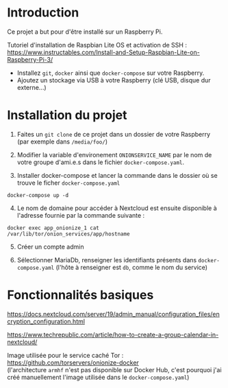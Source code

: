 # Introduction 

Ce projet a but pour d'être installé sur un Raspberry Pi.

Tutoriel d'installation de Raspbian Lite OS et activation de SSH :
https://www.instructables.com/Install-and-Setup-Raspbian-Lite-on-Raspberry-Pi-3/

- Installez `git`, `docker` ainsi que `docker-compose` sur votre Raspberry.
- Ajoutez un stockage via USB à votre Raspberry (clé USB, disque dur externe...)

# Installation du projet

1. Faites un `git clone` de ce projet dans un dossier de votre Raspberry (par exemple dans `/media/foo/`) 

2. Modifier la variable d'environement `ONIONSERVICE_NAME` par le nom de votre groupe d'ami.e.s dans le fichier `docker-compose.yaml`.

3. Installer docker-compose et lancer la commande dans le dossier où se trouve le ficher `docker-compose.yaml` 
```
docker-compose up -d
```

4. Le nom de domaine pour accéder à Nextcloud est ensuite disponible à l'adresse fournie par la commande suivante :
```
docker exec app_onionize_1 cat /var/lib/tor/onion_services/app/hostname
```

5. Créer un compte admin

6. Sélectionner MariaDb, renseigner les identifiants présents dans `docker-compose.yaml` (l'hôte à renseigner est `db`, comme le nom du service)

# Fonctionnalités basiques

https://docs.nextcloud.com/server/19/admin_manual/configuration_files/encryption_configuration.html

https://www.techrepublic.com/article/how-to-create-a-group-calendar-in-nextcloud/

Image utilisée pour le service caché Tor : https://github.com/torservers/onionize-docker  
(l'architecture `armhf` n'est pas disponible sur Docker Hub, c'est pourquoi j'ai créé manuellement l'image utilisée dans le `docker-compose.yaml`) 
